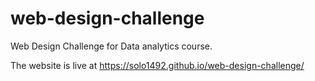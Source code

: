 # web-design-challenge
Web Design Challenge for Data analytics course.

The website is live at https://solo1492.github.io/web-design-challenge/ 
